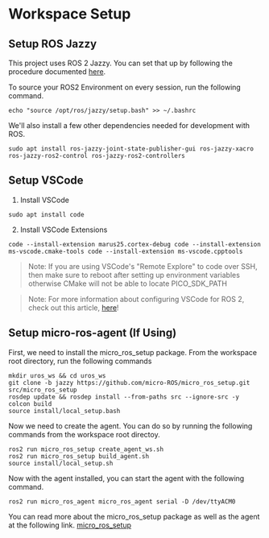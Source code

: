 # Workspace Setup


## Setup ROS Jazzy
This project uses ROS 2 Jazzy. You can set that up by following the procedure documented [here](https://docs.ros.org/en/jazzy/Installation/Ubuntu-Install-Debians.html).

To source your ROS2 Environment on every session, run the following command.

```
echo "source /opt/ros/jazzy/setup.bash" >> ~/.bashrc
```

We'll also install a few other dependencies needed for development with ROS.
```
sudo apt install ros-jazzy-joint-state-publisher-gui ros-jazzy-xacro ros-jazzy-ros2-control ros-jazzy-ros2-controllers
```


## Setup VSCode

1. Install VSCode

```
sudo apt install code
```

2. Install VSCode Extensions

```
code --install-extension marus25.cortex-debug code --install-extension ms-vscode.cmake-tools code --install-extension ms-vscode.cpptools
```

> Note: If you are using VSCode's "Remote Explore" to code over SSH, then make sure to reboot after setting up environment variables otherwise CMake will not be able to locate PICO_SDK_PATH

> Note: For more information about configuring VSCode for ROS 2, check out this article, [here](https://picknik.ai/vscode/docker/ros2/2024/01/23/ROS2-and-VSCode.html)!


## Setup micro-ros-agent (If Using)

First, we need to install the micro_ros_setup package. From the workspace root directory, run the following commands
```
mkdir uros_ws && cd uros_ws
git clone -b jazzy https://github.com/micro-ROS/micro_ros_setup.git src/micro_ros_setup
rosdep update && rosdep install --from-paths src --ignore-src -y
colcon build
source install/local_setup.bash
```

Now we need to create the agent. You can do so by running the following commands from the workspace root directoy.
```
ros2 run micro_ros_setup create_agent_ws.sh
ros2 run micro_ros_setup build_agent.sh
source install/local_setup.sh
```

Now with the agent installed, you can start the agent with the following command.
```
ros2 run micro_ros_agent micro_ros_agent serial -D /dev/ttyACM0
```

You can read more about the micro_ros_setup package as well as the agent at the following link.
[micro_ros_setup ](https://github.com/micro-ROS/micro_ros_setup/tree/jazzy?tab=readme-ov-file#building)
